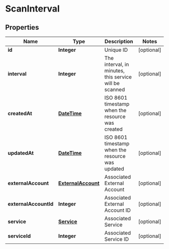 
# ScanInterval

## Properties
Name | Type | Description | Notes
------------ | ------------- | ------------- | -------------
**id** | **Integer** | Unique ID |  [optional]
**interval** | **Integer** | The interval, in minutes, this service will be scanned |  [optional]
**createdAt** | [**DateTime**](DateTime.md) | ISO 8601 timestamp when the resource was created |  [optional]
**updatedAt** | [**DateTime**](DateTime.md) | ISO 8601 timestamp when the resource was updated |  [optional]
**externalAccount** | [**ExternalAccount**](ExternalAccount.md) | Associated External Account |  [optional]
**externalAccountId** | **Integer** | Associated External Account ID |  [optional]
**service** | [**Service**](Service.md) | Associated Service |  [optional]
**serviceId** | **Integer** | Associated Service ID |  [optional]



